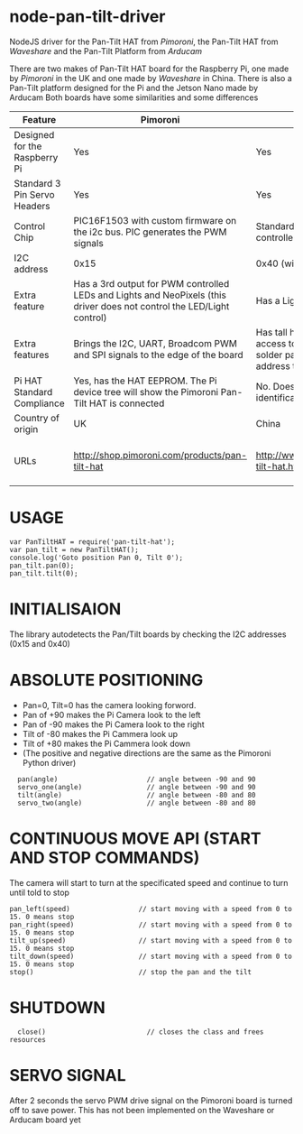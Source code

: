 # node-pan-tilt-driver
NodeJS driver for the Pan-Tilt HAT from _Pimoroni_, the Pan-Tilt HAT from _Waveshare_ and the Pan-Tilt Platform from _Arducam_

There are two makes of Pan-Tilt HAT board for the Raspberry Pi, one made by _Pimoroni_ in the UK and one made by _Waveshare_ in China.
There is also a Pan-Tilt platform designed for the Pi and the Jetson Nano made by Arducam
Both boards have some similarities and some differences

|Feature|Pimoroni|Waveshare|Arducam|
|-------|--------|---------|---------|
|Designed for the Raspberry Pi|Yes|Yes|Yes|
|Standard 3 Pin Servo Headers|Yes|Yes|Yes|
|Control Chip|PIC16F1503 with custom firmware on the i2c bus. PIC generates the PWM signals|Standard PCA9685 PWM/LED controller on the i2c bus|Standard PCA9685 PWM/LED controller on the i2c bus|
|I2C address|0x15|0x40 (with ability to be changed)|0x40|
|Extra feature|Has a 3rd output for PWM controlled LEDs and Lights and NeoPixels (this driver does not control the LED/Light control)|Has a Light Sensor on |the i2c bus (this driver does not read the light level sensor)|None|
|Extra features|Brings the I2C, UART, Broadcom PWM and SPI signals to the edge of the board|Has tall header pins to allow access to all 40 Pi pins. Has solder pads to allow the i2c address to be changed|Can sit to the side of the Pi (does not need to go on top) Uses jumper wires to connect to a Pi's i2c bus|
|Pi HAT Standard Compliance|Yes, has the HAT EEPROM. The Pi device tree will show the Pimoroni Pan-Tilt HAT is connected|No. Does not implement the HAT identification EEPROM|
|Country of origin|UK|China|N/A. Not a HAT|
|URLs|http://shop.pimoroni.com/products/pan-tilt-hat|http://www.waveshare.com/pan-tilt-hat.htm|https://www.arducam.com/product/arducam-pan-tilt-platform-for-raspberry-pi-camera-2-dof-bracket-kit-with-digital-servos-and-ptz-control-broad-b0283/|

# USAGE
```
var PanTiltHAT = require('pan-tilt-hat');
var pan_tilt = new PanTiltHAT();
console.log('Goto position Pan 0, Tilt 0');
pan_tilt.pan(0);
pan_tilt.tilt(0);
```


# INITIALISAION
  The library autodetects the Pan/Tilt boards by checking the I2C addresses (0x15 and 0x40)

# ABSOLUTE POSITIONING
* Pan=0, Tilt=0 has the camera looking forword.
* Pan of +90 makes the Pi Camera look to the left
* Pan of -90 makes the Pi Camera look to the right
* Tilt of -80 makes the Pi Cammera look up
* Tilt of +80 makes the Pi Cammera look down
* (The positive and negative directions are the same as the Pimoroni Python driver)

```
  pan(angle)                      // angle between -90 and 90
  servo_one(angle)                // angle between -90 and 90
  tilt(angle)                     // angle between -80 and 80
  servo_two(angle)                // angle between -80 and 80
  ```


# CONTINUOUS MOVE API (START AND STOP COMMANDS)
   The camera will start to turn at the specificated speed and continue to turn until told to stop
   ```
   pan_left(speed)                 // start moving with a speed from 0 to 15. 0 means stop
   pan_right(speed)                // start moving with a speed from 0 to 15. 0 means stop
   tilt_up(speed)                  // start moving with a speed from 0 to 15. 0 means stop
   tilt_down(speed)                // start moving with a speed from 0 to 15. 0 means stop
   stop()                          // stop the pan and the tilt
   ```

 # SHUTDOWN
 ```
   close()                         // closes the class and frees resources
```

# SERVO SIGNAL
  After 2 seconds the servo PWM drive signal on the Pimoroni board is turned off to save power.
  This has not been implemented on the Waveshare or Arducam board yet
